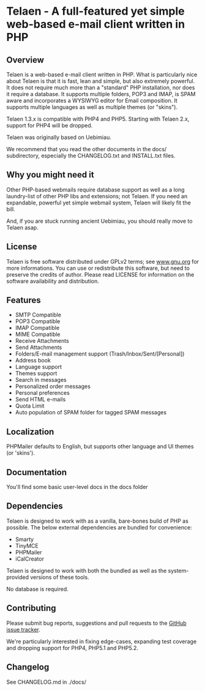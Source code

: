 # Telaen - A full-featured yet simple web-based e-mail client written in PHP

## Overview

Telaen is a web-based e-mail client written in PHP. What is particularly
nice about Telaen is that it is fast, lean and simple, but also extremely
powerful. It does not require much more than a "standard" PHP
installation, nor does it require a database. It supports multiple
folders, POP3 and IMAP, is SPAM aware and incorporates a WYSIWYG editor
for Email composition. It supports multiple languages as well as
multiple themes (or "skins").

Telaen 1.3.x is compatible with PHP4 and PHP5. Starting with Telaen
2.x, support for PHP4 will be dropped.

Telaen was originally based on Uebimiau.

We recommend that you read the other documents in the docs/ subdirectory,
especially the CHANGELOG.txt and INSTALL.txt files.

## Why you might need it

Other PHP-based webmails require database support as well as a long
laundry-list of other PHP libs and extensions; not Telaen. If
you need an expandable, powerful yet simple webmail system,
Telaen will likely fit the bill.

And, if you are stuck running ancient Uebimiau, you should
really move to Telaen asap.

## License

Telaen is free software distributed under GPLv2 terms; see www.gnu.org for
more informations. You can use or redistribute this software, but need to
preserve the credits of author. Please read LICENSE for information on the
software availability and distribution.

## Features

- SMTP Compatible
- POP3 Compatible
- IMAP Compatible
- MIME Compatible
- Receive Attachments
- Send Attachments
- Folders/E-mail management support (Trash/Inbox/Sent/[Personal])
- Address book
- Language support
- Themes support
- Search in messages
- Personalized order messages
- Personal preferences
- Send HTML e-mails
- Quota Limit
- Auto population of SPAM folder for tagged SPAM messages

## Localization
PHPMailer defaults to English, but supports other language and UI themes (or 'skins').

## Documentation

You'll find some basic user-level docs in the docs folder

## Dependencies

Telaen is designed to work with as a vanilla, bare-bones build of PHP as
possible. The below external dependencies are bundled for convenience:

- Smarty
- TinyMCE
- PHPMailer
- iCalCreator

Telaen is designed to work with both the bundled as well as the system-provided
versions of these tools.

No database is required.

## Contributing

Please submit bug reports, suggestions and pull requests to the [GitHub issue tracker](https://github.com/jimjag/telaen/issues).

We're particularly interested in fixing edge-cases, expanding test coverage and dropping support for PHP4, PHP5.1
and PHP5.2.

## Changelog

See CHANGELOG.md in ./docs/
